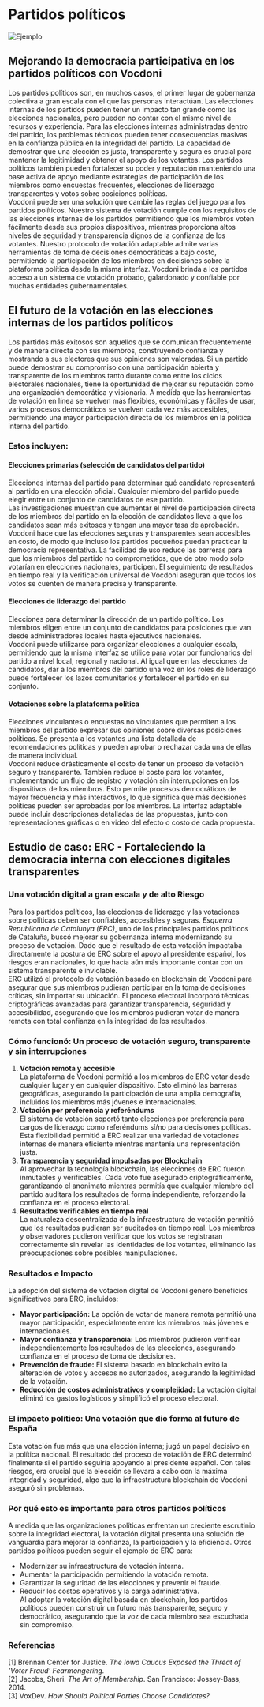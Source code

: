 # **Partidos políticos**

![Ejemplo](/assets/voting.webp)

## **Mejorando la democracia participativa en los partidos políticos con Vocdoni**

Los partidos políticos son, en muchos casos, el primer lugar de gobernanza colectiva a gran escala con el que las personas interactúan. Las elecciones internas de los partidos pueden tener un impacto tan grande como las elecciones nacionales, pero pueden no contar con el mismo nivel de recursos y experiencia. Para las elecciones internas administradas dentro del partido, los problemas técnicos pueden tener consecuencias masivas en la confianza pública en la integridad del partido. La capacidad de demostrar que una elección es justa, transparente y segura es crucial para mantener la legitimidad y obtener el apoyo de los votantes. Los partidos políticos también pueden fortalecer su poder y reputación manteniendo una base activa de apoyo mediante estrategias de participación de los miembros como encuestas frecuentes, elecciones de liderazgo transparentes y votos sobre posiciones políticas.  
Vocdoni puede ser una solución que cambie las reglas del juego para los partidos políticos. Nuestro sistema de votación cumple con los requisitos de las elecciones internas de los partidos permitiendo que los miembros voten fácilmente desde sus propios dispositivos, mientras proporciona altos niveles de seguridad y transparencia dignos de la confianza de los votantes. Nuestro protocolo de votación adaptable admite varias herramientas de toma de decisiones democráticas a bajo costo, permitiendo la participación de los miembros en decisiones sobre la plataforma política desde la misma interfaz. Vocdoni brinda a los partidos acceso a un sistema de votación probado, galardonado y confiable por muchas entidades gubernamentales.

## **El futuro de la votación en las elecciones internas de los partidos políticos**

Los partidos más exitosos son aquellos que se comunican frecuentemente y de manera directa con sus miembros, construyendo confianza y mostrando a sus electores que sus opiniones son valoradas. Si un partido puede demostrar su compromiso con una participación abierta y transparente de los miembros tanto durante como entre los ciclos electorales nacionales, tiene la oportunidad de mejorar su reputación como una organización democrática y visionaria. A medida que las herramientas de votación en línea se vuelven más flexibles, económicas y fáciles de usar, varios procesos democráticos se vuelven cada vez más accesibles, permitiendo una mayor participación directa de los miembros en la política interna del partido.

### **Estos incluyen:**

#### **Elecciones primarias (selección de candidatos del partido)**

Elecciones internas del partido para determinar qué candidato representará al partido en una elección oficial. Cualquier miembro del partido puede elegir entre un conjunto de candidatos de ese partido.  
Las investigaciones muestran que aumentar el nivel de participación directa de los miembros del partido en la elección de candidatos lleva a que los candidatos sean más exitosos y tengan una mayor tasa de aprobación. Vocdoni hace que las elecciones seguras y transparentes sean accesibles en costo, de modo que incluso los partidos pequeños puedan practicar la democracia representativa. La facilidad de uso reduce las barreras para que los miembros del partido no comprometidos, que de otro modo solo votarían en elecciones nacionales, participen. El seguimiento de resultados en tiempo real y la verificación universal de Vocdoni aseguran que todos los votos se cuenten de manera precisa y transparente.

#### **Elecciones de liderazgo del partido**

Elecciones para determinar la dirección de un partido político. Los miembros eligen entre un conjunto de candidatos para posiciones que van desde administradores locales hasta ejecutivos nacionales.  
Vocdoni puede utilizarse para organizar elecciones a cualquier escala, permitiendo que la misma interfaz se utilice para votar por funcionarios del partido a nivel local, regional y nacional. Al igual que en las elecciones de candidatos, dar a los miembros del partido una voz en los roles de liderazgo puede fortalecer los lazos comunitarios y fortalecer el partido en su conjunto.

#### **Votaciones sobre la plataforma política**

Elecciones vinculantes o encuestas no vinculantes que permiten a los miembros del partido expresar sus opiniones sobre diversas posiciones políticas. Se presenta a los votantes una lista detallada de recomendaciones políticas y pueden aprobar o rechazar cada una de ellas de manera individual.  
Vocdoni reduce drásticamente el costo de tener un proceso de votación seguro y transparente. También reduce el costo para los votantes, implementando un flujo de registro y votación sin interrupciones en los dispositivos de los miembros. Esto permite procesos democráticos de mayor frecuencia y más interactivos, lo que significa que más decisiones políticas pueden ser aprobadas por los miembros. La interfaz adaptable puede incluir descripciones detalladas de las propuestas, junto con representaciones gráficas o en video del efecto o costo de cada propuesta.

## **Estudio de caso: ERC - Fortaleciendo la democracia interna con elecciones digitales transparentes**

### **Una votación digital a gran escala y de alto Riesgo**

Para los partidos políticos, las elecciones de liderazgo y las votaciones sobre políticas deben ser confiables, accesibles y seguras. _Esquerra Republicana de Catalunya (ERC)_, uno de los principales partidos políticos de Cataluña, buscó mejorar su gobernanza interna modernizando su proceso de votación. Dado que el resultado de esta votación impactaba directamente la postura de ERC sobre el apoyo al presidente español, los riesgos eran nacionales, lo que hacía aún más importante contar con un sistema transparente e inviolable.  
ERC utilizó el protocolo de votación basado en blockchain de Vocdoni para asegurar que sus miembros pudieran participar en la toma de decisiones críticas, sin importar su ubicación. El proceso electoral incorporó técnicas criptográficas avanzadas para garantizar transparencia, seguridad y accesibilidad, asegurando que los miembros pudieran votar de manera remota con total confianza en la integridad de los resultados.

### **Cómo funcionó: Un proceso de votación seguro, transparente y sin interrupciones**

1. **Votación remota y accesible**  
   La plataforma de Vocdoni permitió a los miembros de ERC votar desde cualquier lugar y en cualquier dispositivo. Esto eliminó las barreras geográficas, asegurando la participación de una amplia demografía, incluidos los miembros más jóvenes e internacionales.
2. **Votación por preferencia y referéndums**  
   El sistema de votación soportó tanto elecciones por preferencia para cargos de liderazgo como referéndums sí/no para decisiones políticas. Esta flexibilidad permitió a ERC realizar una variedad de votaciones internas de manera eficiente mientras mantenía una representación justa.
3. **Transparencia y seguridad impulsadas por Blockchain**  
   Al aprovechar la tecnología blockchain, las elecciones de ERC fueron inmutables y verificables. Cada voto fue asegurado criptográficamente, garantizando el anonimato mientras permitía que cualquier miembro del partido auditara los resultados de forma independiente, reforzando la confianza en el proceso electoral.
4. **Resultados verificables en tiempo real**  
   La naturaleza descentralizada de la infraestructura de votación permitió que los resultados pudieran ser auditados en tiempo real. Los miembros y observadores pudieron verificar que los votos se registraran correctamente sin revelar las identidades de los votantes, eliminando las preocupaciones sobre posibles manipulaciones.

### **Resultados e Impacto**

La adopción del sistema de votación digital de Vocdoni generó beneficios significativos para ERC, incluidos:

- **Mayor participación:** La opción de votar de manera remota permitió una mayor participación, especialmente entre los miembros más jóvenes e internacionales.
- **Mayor confianza y transparencia:** Los miembros pudieron verificar independientemente los resultados de las elecciones, asegurando confianza en el proceso de toma de decisiones.
- **Prevención de fraude:** El sistema basado en blockchain evitó la alteración de votos y accesos no autorizados, asegurando la legitimidad de la votación.
- **Reducción de costos administrativos y complejidad:** La votación digital eliminó los gastos logísticos y simplificó el proceso electoral.

### **El impacto político: Una votación que dio forma al futuro de España**

Esta votación fue más que una elección interna; jugó un papel decisivo en la política nacional. El resultado del proceso de votación de ERC determinó finalmente si el partido seguiría apoyando al presidente español. Con tales riesgos, era crucial que la elección se llevara a cabo con la máxima integridad y seguridad, algo que la infraestructura blockchain de Vocdoni aseguró sin problemas.

### **Por qué esto es importante para otros partidos políticos**

A medida que las organizaciones políticas enfrentan un creciente escrutinio sobre la integridad electoral, la votación digital presenta una solución de vanguardia para mejorar la confianza, la participación y la eficiencia. Otros partidos políticos pueden seguir el ejemplo de ERC para:

- Modernizar su infraestructura de votación interna.
- Aumentar la participación permitiendo la votación remota.
- Garantizar la seguridad de las elecciones y prevenir el fraude.
- Reducir los costos operativos y la carga administrativa.  
  Al adoptar la votación digital basada en blockchain, los partidos políticos pueden construir un futuro más transparente, seguro y democrático, asegurando que la voz de cada miembro sea escuchada sin compromiso.

### **Referencias**

[1] Brennan Center for Justice. _The Iowa Caucus Exposed the Threat of ‘Voter Fraud’ Fearmongering._  
[2] Jacobs, Sheri. _The Art of Membership_. San Francisco: Jossey-Bass, 2014.  
[3] VoxDev. _How Should Political Parties Choose Candidates?_
